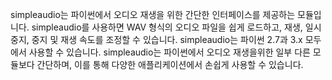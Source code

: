 simpleaudio는 파이썬에서 오디오 재생을 위한 간단한 인터페이스를 제공하는 모듈입니다. simpleaudio를 사용하면 WAV 형식의 오디오 파일을 쉽게 로드하고, 재생, 일시 중지, 중지 및 재생 속도를 조정할 수 있습니다. simpleaudio는 파이썬 2.7과 3.x 모두에서 사용할 수 있습니다. simpleaudio는 파이썬에서 오디오 재생을위한 일부 다른 모듈보다 간단하며, 이를 통해 다양한 애플리케이션에서 손쉽게 사용할 수 있습니다.